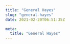 ```yaml
---
title: "General Hayes"
slug: "general-hayes"
date: 2021-02-20T06:51:35Z

meta:
  title: "General Hayes"
---
```


